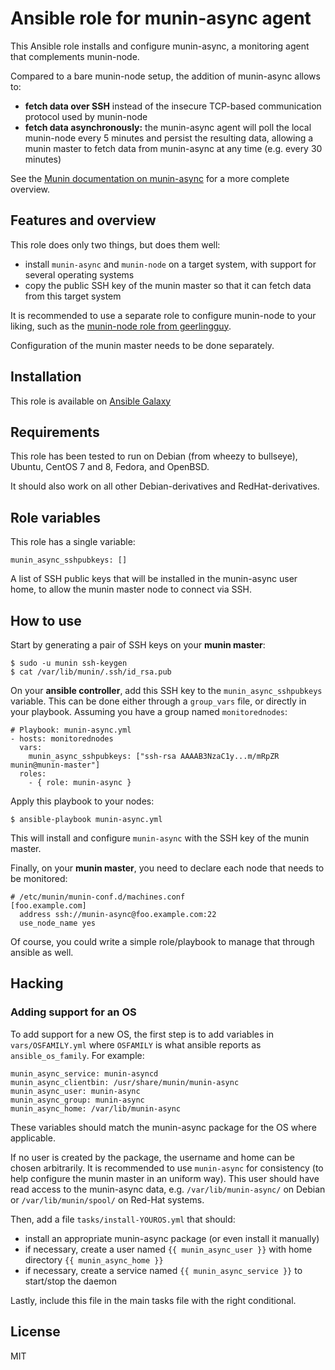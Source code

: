# Ansible role for munin-async agent

This Ansible role installs and configure munin-async, a monitoring agent
that complements munin-node.

Compared to a bare munin-node setup, the addition of munin-async allows to:

- **fetch data over SSH** instead of the insecure TCP-based communication protocol used by munin-node
- **fetch data asynchronously:** the munin-async agent will poll the local munin-node
  every 5 minutes and persist the resulting data, allowing a munin master to
  fetch data from munin-async at any time (e.g. every 30 minutes)

See the [Munin documentation on munin-async](http://guide.munin-monitoring.org/en/latest/node/async.html)
for a more complete overview.

## Features and overview

This role does only two things, but does them well:

- install `munin-async` and `munin-node` on a target system, with support for several operating systems
- copy the public SSH key of the munin master so that it can fetch data from this target system

It is recommended to use a separate role to configure munin-node to your liking,
such as the [munin-node role from geerlingguy](https://github.com/geerlingguy/ansible-role-munin-node).

Configuration of the munin master needs to be done separately.

## Installation

This role is available on [Ansible Galaxy](https://galaxy.ansible.com/zorun/munin_async)

## Requirements

This role has been tested to run on Debian (from wheezy to bullseye), Ubuntu,
CentOS 7 and 8, Fedora, and OpenBSD.

It should also work on all other Debian-derivatives and RedHat-derivatives.

## Role variables

This role has a single variable:

    munin_async_sshpubkeys: []

A list of SSH public keys that will be installed in the munin-async user home, to allow the munin master node to connect via SSH.

## How to use

Start by generating a pair of SSH keys on your **munin master**:

    $ sudo -u munin ssh-keygen
    $ cat /var/lib/munin/.ssh/id_rsa.pub


On your **ansible controller**, add this SSH key to the `munin_async_sshpubkeys` variable.
This can be done either through a `group_vars` file, or directly in your playbook.
Assuming you have a group named `monitorednodes`:

    # Playbook: munin-async.yml
    - hosts: monitorednodes
      vars:
        munin_async_sshpubkeys: ["ssh-rsa AAAAB3NzaC1y...m/mRpZR munin@munin-master"]
      roles:
        - { role: munin-async }

Apply this playbook to your nodes:

    $ ansible-playbook munin-async.yml

This will install and configure `munin-async` with the SSH key of the munin master.

Finally, on your **munin master**, you need to declare each node that needs to be monitored:

    # /etc/munin/munin-conf.d/machines.conf
    [foo.example.com]
      address ssh://munin-async@foo.example.com:22
      use_node_name yes

Of course, you could write a simple role/playbook to manage that through ansible as well.

## Hacking

### Adding support for an OS

To add support for a new OS, the first step is to add variables in
`vars/OSFAMILY.yml` where `OSFAMILY` is what ansible reports as `ansible_os_family`.
For example:

```
munin_async_service: munin-asyncd
munin_async_clientbin: /usr/share/munin/munin-async
munin_async_user: munin-async
munin_async_group: munin-async
munin_async_home: /var/lib/munin-async
```

These variables should match the munin-async package for the OS where applicable.

If no user is created by the package, the username and home can be chosen arbitrarily.
It is recommended to use `munin-async` for consistency (to help configure the munin master
in an uniform way).  This user should have read access to the munin-async data, e.g.
`/var/lib/munin-async/` on Debian or `/var/lib/munin/spool/` on Red-Hat systems.

Then, add a file `tasks/install-YOUROS.yml` that should:

- install an appropriate munin-async package (or even install it manually)
- if necessary, create a user named `{{ munin_async_user }}` with home directory `{{ munin_async_home }}`
- if necessary, create a service named `{{ munin_async_service }}` to start/stop the daemon

Lastly, include this file in the main tasks file with the right conditional.

## License

MIT
